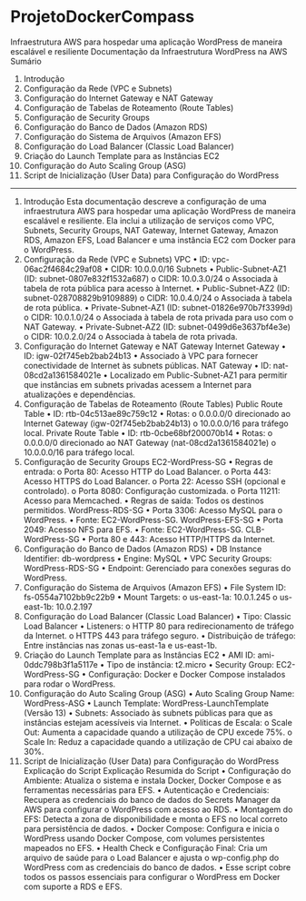 # ProjetoDockerCompass
Infraestrutura AWS para hospedar uma aplicação WordPress de maneira escalável e resiliente
Documentação da Infraestrutura WordPress na AWS
Sumário
1.	Introdução
2.	Configuração da Rede (VPC e Subnets)
3.	Configuração do Internet Gateway e NAT Gateway
4.	Configuração de Tabelas de Roteamento (Route Tables)
5.	Configuração de Security Groups
6.	Configuração do Banco de Dados (Amazon RDS)
7.	Configuração do Sistema de Arquivos (Amazon EFS)
8.	Configuração do Load Balancer (Classic Load Balancer)
9.	Criação do Launch Template para as Instâncias EC2
10.	Configuração do Auto Scaling Group (ASG)
11.	Script de Inicialização (User Data) para Configuração do WordPress
________________________________________
1. Introdução
Esta documentação descreve a configuração de uma infraestrutura AWS para hospedar uma aplicação WordPress de maneira escalável e resiliente. Ela inclui a utilização de serviços como VPC, Subnets, Security Groups, NAT Gateway, Internet Gateway, Amazon RDS, Amazon EFS, Load Balancer e uma instância EC2 com Docker para o WordPress.
2. Configuração da Rede (VPC e Subnets)
VPC
•	ID: vpc-06ac2f4684c29af08
•	CIDR: 10.0.0.0/16
Subnets
•	Public-Subnet-AZ1 (ID: subnet-0807e832f1532a687)
o	CIDR: 10.0.3.0/24
o	Associada à tabela de rota pública para acesso à Internet.
•	Public-Subnet-AZ2 (ID: subnet-028708829b9109889)
o	CIDR: 10.0.4.0/24
o	Associada à tabela de rota pública.
•	Private-Subnet-AZ1 (ID: subnet-01826e970b7f3399d)
o	CIDR: 10.0.1.0/24
o	Associada à tabela de rota privada para uso com o NAT Gateway.
•	Private-Subnet-AZ2 (ID: subnet-0499d6e3637bf4e3e)
o	CIDR: 10.0.2.0/24
o	Associada à tabela de rota privada.
3. Configuração do Internet Gateway e NAT Gateway
Internet Gateway
•	ID: igw-02f745eb2bab24b13
•	Associado à VPC para fornecer conectividade de Internet às subnets públicas.
NAT Gateway
•	ID: nat-08cd2a1361584021e
•	Localizado em Public-Subnet-AZ1 para permitir que instâncias em subnets privadas acessem a Internet para atualizações e dependências.
4. Configuração de Tabelas de Roteamento (Route Tables)
Public Route Table
•	ID: rtb-04c513ae89c759c12
•	Rotas:
o	0.0.0.0/0 direcionado ao Internet Gateway (igw-02f745eb2bab24b13)
o	10.0.0.0/16 para tráfego local.
Private Route Table
•	ID: rtb-0cbe68bf200070b14
•	Rotas:
o	0.0.0.0/0 direcionado ao NAT Gateway (nat-08cd2a1361584021e)
o	10.0.0.0/16 para tráfego local.
5. Configuração de Security Groups
EC2-WordPress-SG
•	Regras de entrada:
o	Porta 80: Acesso HTTP do Load Balancer.
o	Porta 443: Acesso HTTPS do Load Balancer.
o	Porta 22: Acesso SSH (opcional e controlado).
o	Porta 8080: Configuração customizada.
o	Porta 11211: Acesso para Memcached.
•	Regras de saída: Todos os destinos permitidos.
WordPress-RDS-SG
•	Porta 3306: Acesso MySQL para o WordPress.
•	Fonte: EC2-WordPress-SG.
WordPress-EFS-SG
•	Porta 2049: Acesso NFS para EFS.
•	Fonte: EC2-WordPress-SG.
CLB-WordPress-SG
•	Porta 80 e 443: Acesso HTTP/HTTPS da Internet.
6. Configuração do Banco de Dados (Amazon RDS)
•	DB Instance Identifier: db-wordpress
•	Engine: MySQL
•	VPC Security Groups: WordPress-RDS-SG
•	Endpoint: Gerenciado para conexões seguras do WordPress.
7. Configuração do Sistema de Arquivos (Amazon EFS)
•	File System ID: fs-0554a7102bb9c22b9
•	Mount Targets:
o	us-east-1a: 10.0.1.245
o	us-east-1b: 10.0.2.197
8. Configuração do Load Balancer (Classic Load Balancer)
•	Tipo: Classic Load Balancer
•	Listeners:
o	HTTP 80 para redirecionamento de tráfego da Internet.
o	HTTPS 443 para tráfego seguro.
•	Distribuição de tráfego: Entre instâncias nas zonas us-east-1a e us-east-1b.
9. Criação do Launch Template para as Instâncias EC2
•	AMI ID: ami-0ddc798b3f1a5117e
•	Tipo de instância: t2.micro
•	Security Group: EC2-WordPress-SG
•	Configuração: Docker e Docker Compose instalados para rodar o WordPress.
10. Configuração do Auto Scaling Group (ASG)
•	Auto Scaling Group Name: WordPress-ASG
•	Launch Template: WordPress-LaunchTemplate (Versão 13)
•	Subnets: Associado às subnets públicas para que as instâncias estejam acessíveis via Internet.
•	Políticas de Escala:
o	Scale Out: Aumenta a capacidade quando a utilização de CPU excede 75%.
o	Scale In: Reduz a capacidade quando a utilização de CPU cai abaixo de 30%.
11. Script de Inicialização (User Data) para Configuração do WordPress
Explicação do Script
Explicação Resumida do Script
•	Configuração do Ambiente: Atualiza o sistema e instala Docker, Docker Compose e as ferramentas necessárias para EFS.
•	Autenticação e Credenciais: Recupera as credenciais do banco de dados do Secrets Manager da AWS para configurar o WordPress com acesso ao RDS.
•	Montagem do EFS: Detecta a zona de disponibilidade e monta o EFS no local correto para persistência de dados.
•	Docker Compose: Configura e inicia o WordPress usando Docker Compose, com volumes persistentes mapeados no EFS.
•	Health Check e Configuração Final: Cria um arquivo de saúde para o Load Balancer e ajusta o wp-config.php do WordPress com as credenciais do banco de dados.
•	Esse script cobre todos os passos essenciais para configurar o WordPress em Docker com suporte a RDS e EFS.
